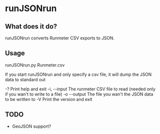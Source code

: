 # runJSONrun

## What does it do?
runJSONrun converts Runmeter CSV exports to JSON.

## Usage
runJSONrun.py Runmeter.csv

If you start runJSONrun and only specify a csv file, it will dump the JSON data to standard out

-?				Print help and exit
-i, --input		The runmeter CSV file to read (needed only if you wan't to write to a file)
-o --output		The file you wan't the JSON data to be written to
-V				Print the version and exit

## TODO
* GeoJSON support?